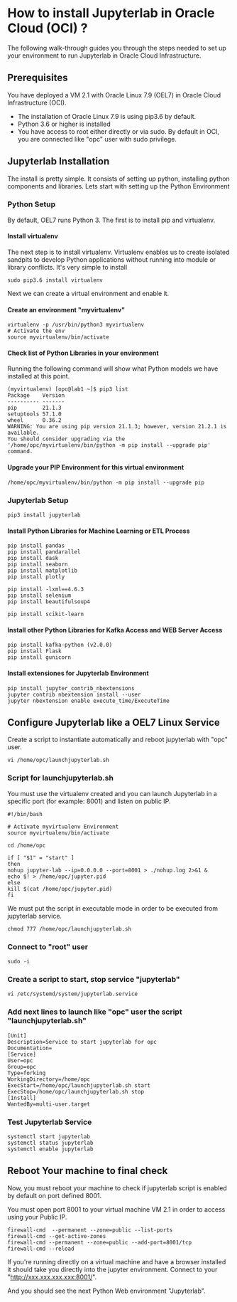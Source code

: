 # How to install Jupyterlab in Oracle Cloud (OCI) ?

The following walk-through guides you through the steps needed to set up your environment to run Jupyterlab in Oracle Cloud Infrastructure.

## Prerequisites

You have deployed a VM 2.1 with Oracle Linux 7.9 (OEL7) in Oracle Cloud Infrastructure (OCI).

- The installation of Oracle Linux 7.9 is using pip3.6 by default. 
- Python 3.6 or higher is installed
- You have access to root either directly or via sudo. By default in OCI, you are connected like "opc" user with sudo privilege.

## Jupyterlab Installation

The install is pretty simple. It consists of setting up python, installing python components and libraries. 
Lets start with setting up the Python Environment

### Python Setup

By default, OEL7 runs Python 3. The first is to install pip and virtualenv.

#### Install virtualenv

The next step is to install virtualenv. Virtualenv enables us to create isolated sandpits to develop Python applications without running into module or library conflicts. It's very simple to install

```console
sudo pip3.6 install virtualenv
```

Next we can create a virtual environment and enable it.

#### Create an environment "myvirtualenv"

```console
virtualenv -p /usr/bin/python3 myvirtualenv
# Activate the env
source myvirtualenv/bin/activate
```

#### Check list of Python Libraries in your environment

Running the following command will show what Python models we have installed at this point.

```console
(myvirtualenv) [opc@lab1 ~]$ pip3 list
Package    Version
---------- -------
pip        21.1.3
setuptools 57.1.0
wheel      0.36.2
WARNING: You are using pip version 21.1.3; however, version 21.2.1 is available.
You should consider upgrading via the '/home/opc/myvirtualenv/bin/python -m pip install --upgrade pip' command.
```

#### Upgrade your PIP Environment for this virtual environment

```console
/home/opc/myvirtualenv/bin/python -m pip install --upgrade pip
```
### Jupyterlab Setup

```console
pip3 install jupyterlab
```

#### Install Python Libraries for Machine Learning or ETL Process

```console
pip install pandas
pip install pandarallel
pip install dask
pip install seaborn
pip install matplotlib
pip install plotly

pip install -lxml==4.6.3
pip install selenium
pip install beautifulsoup4

pip install scikit-learn
```

#### Install other Python Libraries for Kafka Access and WEB Server Access

```console
pip install kafka-python (v2.0.0)
pip install Flask
pip install gunicorn
```

#### Install extensiones for Jupyterlab Environment

```console
pip install jupyter_contrib_nbextensions
jupyter contrib nbextension install --user
jupyter nbextension enable execute_time/ExecuteTime
```

## Configure Jupyterlab like a OEL7 Linux Service

Create a script to instantiate automatically and reboot jupyterlab with "opc" user.

```console
vi /home/opc/launchjupyterlab.sh
```


### Script for launchjupyterlab.sh

You must use the virtualenv created and you can launch Jupyterlab in a specific port (for example: 8001) and listen on public IP.

```console
#!/bin/bash

# Activate myvirtualenv Environment
source myvirtualenv/bin/activate

cd /home/opc

if [ "$1" = "start" ]
then
nohup jupyter-lab --ip=0.0.0.0 --port=8001 > ./nohup.log 2>&1 &
echo $! > /home/opc/jupyter.pid
else
kill $(cat /home/opc/jupyter.pid)
fi
```

We must put the script in executable mode in order to be executed from jupyterlab service.

```console
chmod 777 /home/opc/launchjupyterlab.sh
```


### Connect to "root" user

```console
sudo -i
```

### Create a script to start, stop service "jupyterlab"

```console
vi /etc/systemd/system/jupyterlab.service
```


### Add next lines to launch like "opc" user the script "launchjupyterlab.sh"

```console
[Unit]
Description=Service to start jupyterlab for opc
Documentation=
[Service]
User=opc
Group=opc
Type=forking
WorkingDirectory=/home/opc
ExecStart=/home/opc/launchjupyterlab.sh start
ExecStop=/home/opc/launchjupyterlab.sh stop
[Install]
WantedBy=multi-user.target
```

### Test Jupyterlab Service

```console
systemctl start jupyterlab
systemctl status jupyterlab
systemctl enable jupyterlab
```

## Reboot Your machine to final check

Now, you must reboot your machine to check if jupyterlab script is enabled by default on port defined 8001.

You must open port 8001 to your virtual machine VM 2.1 in order to access using your Public IP.

```console
firewall-cmd  --permanent --zone=public --list-ports
firewall-cmd --get-active-zones
firewall-cmd --permanent --zone=public --add-port=8001/tcp
firewall-cmd --reload
```

If you're running directly on a virtual machine and have a browser installed it should take you directly into the jupyter environment. Connect to your "http://xxx.xxx.xxx.xxx:8001/".
  
And you should see the next Python Web environment "Jupyterlab".
  

